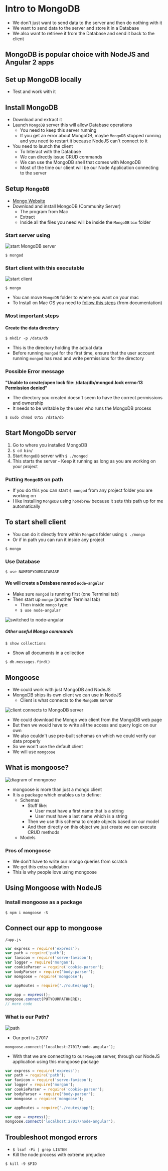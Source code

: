 # Intro to MongoDB
* We don't just want to send data to the server and then do nothing with it
* We want to send data to the server and store it in a Database
* We also want to retrieve it from the Database and send it back to the client

## MongoDB is popular choice with NodeJS and Angular 2 apps

## Set up MongoDB locally
* Test and work with it

## Install MongoDB
* Download and extract it
* Launch `MongoDB` server this will allow Database operations
    - You need to keep this server running
    - If you get an error about MongoDB, maybe `MongoDB` stopped running and you need to restart it because NodeJS can't connect to it
* You need to launch the client
    - To Interact with the Database
    - We can directly issue CRUD commands
    - We can use the MongoDB shell that comes with MongoDB
    - Most of the time our client will be our Node Application connecting to the server

## Setup `MongoDB`
* [Mongo Website](htts://www.mongodb.com)
* Download and install MongoDB (Community Server)
    - The program from Mac
    - Extract
    - Inside all the files you need will be inside the `MongoDB` `bin` folder

### Start server using
![start `MongoDB` server](https://i.imgur.com/Xk9dXt9.png)

`$ mongod`

### Start client with this executable
![start client](https://i.imgur.com/UdZQYmR.png)

`$ mongo`

* You can move `MongoDB` folder to where you want on your mac
* To Install on Mac OS you need to [follow this steps](https://docs.mongodb.com/manual/tutorial/install-mongodb-on-os-x/) (from documentation)

### Most important steps
#### Create the data directory
`$ mkdir -p /data/db`

* This is the directory holding the actual data
* Before running `mongod` for the first time, ensure that the user account running `mongod` has read and write permissions for the directory

### Possible Error message
**"Unable to create/open lock file: /data/db/mongod.lock errno:13 Permission denied"**

* The directory you created doesn't seem to have the correct permissions and ownership
* It needs to be writable by the user who runs the MongoDB process

`$ sudo chmod 0755 /data/db`

## Start MongoDb server
1. Go to where you installed MongoDB
2. `$ cd bin/`
3. Start `MongoDB` server with `$ ./mongod`
4. This starts the server
        - Keep it running as long as you are working on your project

### Putting `MongoDB` on path
* If you do this you can start `$ mongod` from any project folder you are working on
* I like installing `MongoDB` using `homebrew` because it sets this path up for me automatically

## To start shell client
* You can do it directly from within `MongoDB` folder using `$ ./mongo`
* Or if in path you can run it inside any project

`$ mongo`

### Use Database
`$ use NAMEOFYOURDATABASE`

#### We will create a Database named `node-angular`
* Make sure `mongod` is running first (one Terminal tab)
* Then start up `mongo` (another Terminal tab)
   - Then inside `mongo` type:
    - `$ use node-angular`

![switched to node-angular](https://i.imgur.com/JV81efC.png)

##### Other useful Mongo commands
`$ show collections`

* Show all documents in a collection

`$ db.messages.find()`

## Mongoose
* We could work with just MongoDB and NodeJS
* MongoDB ships its own client we can use in NodeJS
    - Client is what connects to the `MongoDB` server

![client connects to `MongoDB` server](https://i.imgur.com/p1tuS2h.png)

* We could download the Mongo web client from the MongoDB web page
* But then we would have to write all the access and query logic on our own
* We also couldn't use pre-built schemas on which we could verify our data properly
* So we won't use the default client
* We will use `mongoose`

## What is mongoose?
![diagram of mongoose](https://i.imgur.com/6PwEHMq.png)

* mongoose is more than just a mongo client
* It is a package which enables us to define:
    - Schemas
        + Stuff like:
            * User must have a first name that is a string
            * User must have a last name which is a string
        + Then we use this schema to create objects based on our model
        + And then directly on this object we just create we can execute CRUD methods 
    - Models

### Pros of mongoose
* We don't have to write our mongo queries from scratch
* We get this extra validation
* This is why people love using mongoose

## Using Mongoose with NodeJS
### Install mongoose as a package
`$ npm i mongoose -S`

## Connect our app to mongoose
`/app.js`

```js
var express = require('express');
var path = require('path');
var favicon = require('serve-favicon');
var logger = require('morgan');
var cookieParser = require('cookie-parser');
var bodyParser = require('body-parser');
var mongoose = require('mongoose');

var appRoutes = require('./routes/app');

var app = express();
mongoose.connect(PUTYOURPATHHERE);
// more code
```

### What is our Path?
![path](https://i.imgur.com/ThwkfgH.png)

* Our port is 27017

``mongoose.connect('localhost:27017/node-angular`);``

* With that we are connecting to our `MongoDB` server, through our NodeJS application using this mongoose package

```js
var express = require('express');
var path = require('path');
var favicon = require('serve-favicon');
var logger = require('morgan');
var cookieParser = require('cookie-parser');
var bodyParser = require('body-parser');
var mongoose = require('mongoose');

var appRoutes = require('./routes/app');

var app = express();
mongoose.connect('localhost:27017/node-angular');
```

## Troubleshoot mongod errors
* `$ lsof -Pi | grep LISTEN`
* Kill the node process with extreme prejudice

`$ kill -9 $PID`
